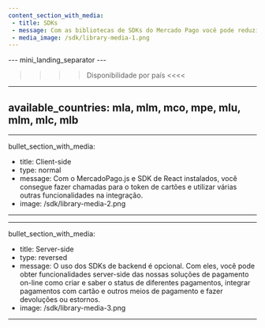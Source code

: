 ```yaml
---
content_section_with_media: 
 - title: SDKs
 - message: Com as bibliotecas de SDKs do Mercado Pago você pode reduzir o tempo de integração client-side e server-side.
 - media_image: /sdk/library-media-1.png
---
```

--- mini_landing_separator ---

>>>> Disponibilidade por país <<<<
---
available_countries: mla, mlm, mco, mpe, mlu, mlm, mlc, mlb
---

---
bullet_section_with_media: 
 - title: Client-side
 - type: normal
 - message: Com o MercadoPago.js e SDK de React instalados, você consegue fazer chamadas para o token de cartões e utilizar várias outras funcionalidades na integração.
 - image: /sdk/library-media-2.png 
---

---
bullet_section_with_media: 
 - title: Server-side
 - type: reversed
 - message: O uso dos SDKs de backend é opcional. Com eles, você pode obter funcionalidades server-side das nossas soluções de pagamento on-line como criar e saber o status de diferentes pagamentos, integrar pagamentos com cartão e outros meios de pagamento e fazer devoluções ou estornos.
 - image: /sdk/library-media-3.png
---
